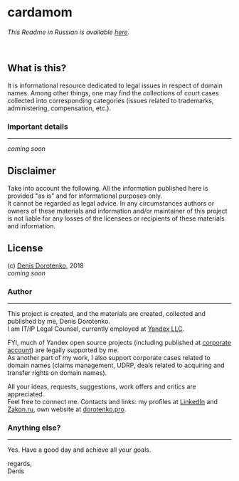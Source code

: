 # cardamom

*This Readme in Russian is available [here](/cardamom/README-RU.md).*

<br>

## What is this?

It is informational resource dedicated to legal issues in respect of domain names. Among other things, one may find the collections of court cases collected into corresponding categories (issues related to trademarks, administering, compensation, etc.).

### Important details
-------------

*coming soon*


## Disclaimer

Take into account the following. All the information published here is provided "as is" and for informational purposes only.<br/>
It cannot be regarded as legal advice. In any circumstances authors or owners of these materials and information and/or maintainer of this project is not liable for any losses of the licensees or recipients of these materials and information.


## License


(c) [Denis Dorotenko](http://linkedin.com/in/dorotenko/), 2018 <br/>
*coming soon*

### Author
-------------
This project is created, and the materials are created, collected and published by me, Denis Dorotenko.<br/>
I am IT/IP Legal Counsel, currently employed at [Yandex LLC](https://yandex.com/company/). <br/>

FYI, much of Yandex open source projects (including published at [corporate account](https://github.com/yandex)) are legally supported by me.<br/>
As another part of my work, I also support corporate cases related to domain names (claims management, UDRP, deals related to acquiring and transfer rights on domain names).

All your ideas, requests, suggestions, work offers and critics are appreciated.<br/> 
Feel free to connect me. Contacts and links: my profiles at [LinkedIn](http://linkedin.com/in/dorotenko/en) and [Zakon.ru](http://zakon.ru/dorotenko), own website at [dorotenko.pro](http://dorotenko.pro/english).

### Anything else?
-------------

Yes. Have a good day and achieve all your goals.

regards,<br/>
Denis
